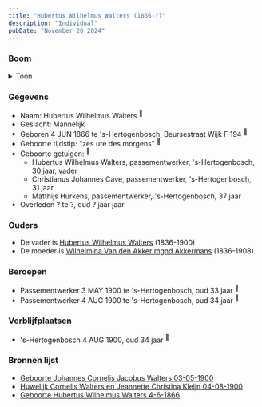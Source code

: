 ```yaml
---
title: "Hubertus Wilhelmus Walters (1866-?)"
description: "Individual"
pubDate: "November 20 2024"
---
```


### Boom
<details><summary>Toon</summary>

![test](https://www.plantuml.com/plantuml/svg/dPB9JiCm48RlVeeH77ggb3GKsgegT5L1OX5YELPEF2HMl5GUHwX2VNUS9Ymd4Dn6i_sVv_S5UUvyfHMZKfejTrn3ohCoTxOoOcwLTU0TDnHAQ3mhf438fCiKDZ7ghT-1HfsYeoP57XrQlziY-xOrKvm8tXW0pAmJw1uAcPK6YSPZpQMPJ21XUyOwS7UG8jPC7AshiDfN1CzI5QXq7N4LDEW8EC5b5CLH7-1ucQpwgrbGU7kHgCGUngEKfxjDQhrNE9f0xmokf_SG3v9Jw51t7RRQ74rgAIk-3L5PARNXHcmoPubI6nZ3TDo3nN8EyJ2Au3o0jdGjb3GSdhW1WGQcPOaET6v44-fmla_KE0cegzaoMIO_e0uRhPhqLhh0P_tlX0bSFTxKW0DO18mrv_aNvtZqYa98azU763ITWzFumBMAeYWe7IkP5tw7IjdNmBPdxMcxtRQ3jG_uIhIJ8L6N-Zts1zFwFVXq_dVpJZwG_-FT-S4nTe56XA_-3W00)
</details>

### Gegevens
- Naam: Hubertus Wilhelmus Walters <sup><a href="../s00233/" style="text-decoration:none" title="Geboorte Hubertus Wilhelmus Walters 4-6-1866">:link:</a></sup>
- Geslacht: Mannelijk
- Geboren 4 JUN 1866 te 's-Hertogenbosch, Beursestraat Wijk F 194 <sup><a href="../s00233/" style="text-decoration:none" title="Geboorte Hubertus Wilhelmus Walters 4-6-1866">:link:</a></sup>
- Geboorte tijdstip: "zes ure des morgens" <sup><a href="../s00233/" style="text-decoration:none" title="Geboorte Hubertus Wilhelmus Walters 4-6-1866">:link:</a></sup>
- Geboorte getuigen: <sup><a href="../s00233/" style="text-decoration:none" title="Geboorte Hubertus Wilhelmus Walters 4-6-1866">:link:</a></sup>
  - Hubertus Wilhelmus Walters, passementwerker, \'s-Hertogenbosch, 30 jaar, vader
  - Christianus Johannes Cave, passementwerker, \'s-Hertogenbosch, 31 jaar
  - Matthijs Hurkens, passementwerker, \'s-Hertogenbosch, 37 jaar
- Overleden ? te ?, oud ? jaar jaar 

### Ouders
- De vader is [Hubertus Wilhelmus Walters](../i00105/) (1836-1900)
- De moeder is [Wilhelmina Van den Akker mgnd Akkermans](../i00113/) (1836-1908)

### Beroepen
- Passementwerker 3 MAY 1900 te 's-Hertogenbosch, oud 33 jaar <sup><a href="../s00102/" style="text-decoration:none" title="Geboorte Johannes Cornelis Jacobus Walters 03-05-1900">:link:</a></sup>
- Passementwerker 4 AUG 1900 te 's-Hertogenbosch, oud 34 jaar <sup><a href="../s00130/" style="text-decoration:none" title="Huwelijk Cornelis Walters en Jeannette Christina Kleijn 04-08-1900">:link:</a></sup>

### Verblijfplaatsen
- 's-Hertogenbosch  4 AUG 1900, oud 34 jaar  <sup><a href="../s00130/" style="text-decoration:none" title="Huwelijk Cornelis Walters en Jeannette Christina Kleijn 04-08-1900">:link:</a></sup>

### Bronnen lijst
- [Geboorte Johannes Cornelis Jacobus Walters 03-05-1900](../s00102/)
- [Huwelijk Cornelis Walters en Jeannette Christina Kleijn 04-08-1900](../s00130/)
- [Geboorte Hubertus Wilhelmus Walters 4-6-1866](../s00233/)